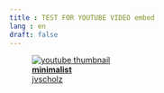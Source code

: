 ```yaml
---
title : TEST FOR YOUTUBE VIDEO embed
lang : en
draft: false
---
```


<figure class="youtube-embed">
  <a href="https://www.youtube.com/watch?v=H-q65az1G84" target="_blank" rel="noopener">
    <img src="https://img.youtube.com/vi/H-q65az1G84/mqdefault.jpg" alt="youtube thumbnail" class="youtube-thumb" />
    <figcaption class="youtube-caption">
      <strong>minimalist</strong><br>
      <span class="channel-name">jvscholz</span>
    </figcaption>
  </a>
</figure>


